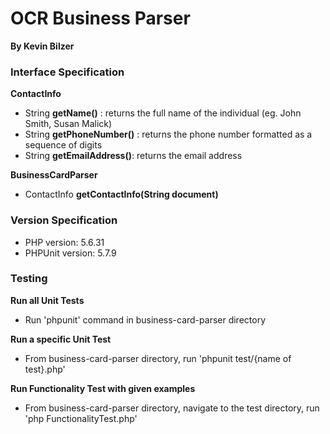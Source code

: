 # OCR Business Parser
**By Kevin Bilzer**

### Interface Specification

**ContactInfo**
- String **getName()** : returns the full name of the individual (eg. John Smith, Susan Malick)
- String **getPhoneNumber()** : returns the phone number formatted as a sequence of digits
- String **getEmailAddress()**: returns the email address

**BusinessCardParser**
- ContactInfo **getContactInfo(String document)** 

### Version Specification

- PHP version: 5.6.31
- PHPUnit version: 5.7.9

### Testing

**Run all Unit Tests**
- Run 'phpunit' command in business-card-parser directory

**Run a specific Unit Test**
- From business-card-parser directory, run 'phpunit test/{name of test}.php'

**Run Functionality Test with given examples**
- From business-card-parser directory, navigate to the test directory, run 'php FunctionalityTest.php'
